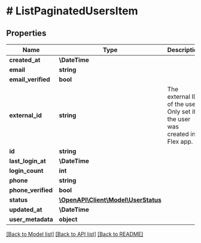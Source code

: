 # # ListPaginatedUsersItem

## Properties

Name | Type | Description | Notes
------------ | ------------- | ------------- | -------------
**created_at** | **\DateTime** |  |
**email** | **string** |  |
**email_verified** | **bool** |  |
**external_id** | **string** | The external ID of the user. Only set if the user was created in a Flex app. |
**id** | **string** |  |
**last_login_at** | **\DateTime** |  |
**login_count** | **int** |  |
**phone** | **string** |  |
**phone_verified** | **bool** |  |
**status** | [**\OpenAPI\Client\Model\UserStatus**](UserStatus.md) |  |
**updated_at** | **\DateTime** |  |
**user_metadata** | **object** |  |

[[Back to Model list]](../../README.md#models) [[Back to API list]](../../README.md#endpoints) [[Back to README]](../../README.md)
